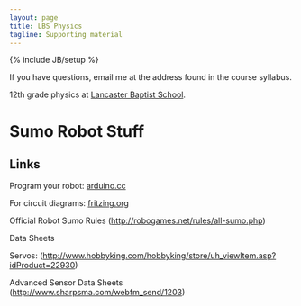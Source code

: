 ```yaml
---
layout: page
title: LBS Physics
tagline: Supporting material
---
```

{% include JB/setup %}

If you have questions, email me at the address found in the course syllabus.

12th grade physics at [Lancaster Baptist School](http://lancasterbaptistschool.org).

# Sumo Robot Stuff



## Links

Program your robot: [arduino.cc](http://www.arduino.cc/)

For circuit diagrams:  [fritzing.org](http://fritzing.org/home/)

Official Robot Sumo Rules (http://robogames.net/rules/all-sumo.php)

Data Sheets

Servos: (http://www.hobbyking.com/hobbyking/store/uh_viewItem.asp?idProduct=22930)


Advanced Sensor Data Sheets
(http://www.sharpsma.com/webfm_send/1203)
